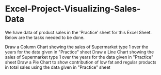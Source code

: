 # Excel-Project-Visualizing-Sales-Data

We have data of product sales in the 'Practice' sheet for this Excel Sheet. Below are the tasks  needed to be done.

Draw a Column Chart showing the sales of Supermarket type 1 over the years for the data given in "Practice" sheet
Draw a Line Chart showing the sales of Supermarket type 1 over the years for the data given in "Practice" sheet
Draw a Pie Chart to show contribution of low fat and regular products in total sales using the data given in "Practice" sheet
